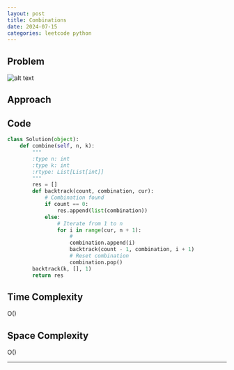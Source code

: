 ```yaml
---
layout: post
title: Combinations
date: 2024-07-15
categories: leetcode python
---
```


## Problem
![alt text](/blog/public/img/Combinations.png)

## Approach


## Code
```python
class Solution(object):
    def combine(self, n, k):
        """
        :type n: int
        :type k: int
        :rtype: List[List[int]]
        """
        res = []
        def backtrack(count, combination, cur):
            # Combination found
            if count == 0:
                res.append(list(combination))
            else:
                # Iterate from 1 to n
                for i in range(cur, n + 1):
                    # 
                    combination.append(i)
                    backtrack(count - 1, combination, i + 1)
                    # Reset combination
                    combination.pop()
        backtrack(k, [], 1)
        return res
```
## Time Complexity
O()
> 

## Space Complexity
O()
> 

---
